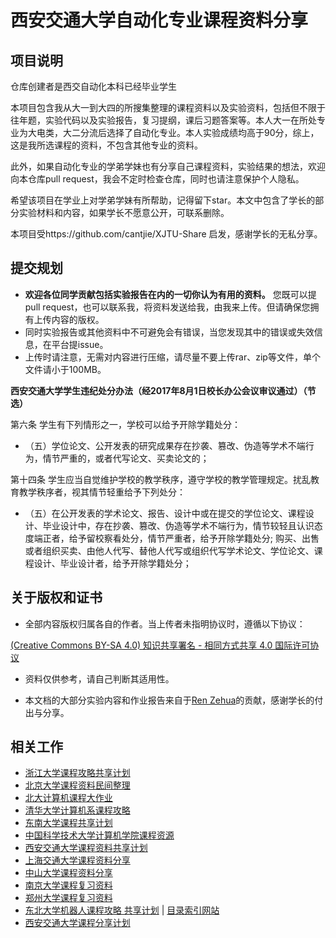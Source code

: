 # 西安交通大学自动化专业课程资料分享

## 项目说明

仓库创建者是西交自动化本科已经毕业学生

本项目包含我从大一到大四的所搜集整理的课程资料以及实验资料，包括但不限于往年题，实验代码以及实验报告，复习提纲，课后习题答案等。本人大一在所处专业为大电类，大二分流后选择了自动化专业。本人实验成绩均高于90分，综上，这是我所选课程的资料，不包含其他专业的资料。

此外，如果自动化专业的学弟学妹也有分享自己课程资料，实验结果的想法，欢迎向本仓库pull request，我会不定时检查仓库，同时也请注意保护个人隐私。

希望该项目在学业上对学弟学妹有所帮助，记得留下star。本文中包含了学长的部分实验材料和内容，如果学长不愿意公开，可联系删除。

本项目受https://github.com/cantjie/XJTU-Share 启发，感谢学长的无私分享。

## 提交规划

- **欢迎各位同学贡献包括实验报告在内的一切你认为有用的资料。** 您既可以提pull request，也可以联系我，将资料发送给我，由我来上传。但请确保您拥有上传内容的版权。
- 同时实验报告或其他资料中不可避免会有错误，当您发现其中的错误或失效信息，在平台提issue。
- 上传时请注意，无需对内容进行压缩，请尽量不要上传rar、zip等文件，单个文件请小于100MB。

**西安交通大学学生违纪处分办法（经2017年8月1日校长办公会议审议通过）（节选）**

第六条 学生有下列情形之一，学校可以给予开除学籍处分：

- （五）学位论文、公开发表的研究成果存在抄袭、篡改、伪造等学术不端行为，情节严重的，或者代写论文、买卖论文的；

第十四条 学生应当自觉维护学校的教学秩序，遵守学校的教学管理规定。扰乱教育教学秩序者，视其情节轻重给予下列处分：

- （五）在公开发表的学术论文、报告、设计中或在提交的学位论文、课程设计、毕业设计中，存在抄袭、篡改、伪造等学术不端行为，情节较轻且认识态度端正者，给予留校察看处分，情节严重者，给予开除学籍处分; 购买、出售或者组织买卖、由他人代写、替他人代写或组织代写学术论文、学位论文、课程设计、毕业设计者，给予开除学籍处分；

## 关于版权和证书

- 全部内容版权归属各自的作者。当上传者未指明协议时，遵循以下协议：

[(Creative Commons BY-SA 4.0) 知识共享署名 - 相同方式共享 4.0 国际许可协议](https://creativecommons.org/licenses/by-nc-sa/4.0/deed.zh)

- 资料仅供参考，请自己判断其适用性。
  
- 本文档的大部分实验内容和作业报告来自于[Ren Zehua](https://renzehua1998.github.io)的贡献，感谢学长的付出与分享。

## 相关工作

- [浙江大学课程攻略共享计划](https://github.com/QSCTech/zju-icicles)
- [北京大学课程资料民间整理](https://github.com/lib-pku/libpku)
- [北大计算机课程大作业](https://github.com/tongtzeho/PKUCourse)
- [清华大学计算机系课程攻略](https://github.com/PKUanonym/REKCARC-TSC-UHT)
- [东南大学课程共享计划](https://github.com/zjdx1998/seucourseshare)
- [中国科学技术大学计算机学院课程资源](https://github.com/USTC-Resource/USTC-Course)
- [西安交通大学课程资料共享计划](https://github.com/cantjie/XJTU-Share)
- [上海交通大学课程资料分享](https://github.com/CoolPhilChen/SJTU-Courses/)
- [中山大学课程资料分享](https://github.com/sysuexam/SYSU-Exam)
- [南京大学课程复习资料](https://github.com/idealclover/NJU-Review-Materials)
- [郑州大学课程复习资料](https://github.com/CooperNiu/ZZU-Courses-Resource)
- [东北大学机器人课程攻略 共享计划](https://github.com/mywisdomfly/NEU-RSE-Courses) | [目录索引网站](https://mywisdomfly.github.io/NEU-RSE-Courses/)
- [西安交通大学课程分享计划](https://github.com/cantjie/XJTU-Share)

